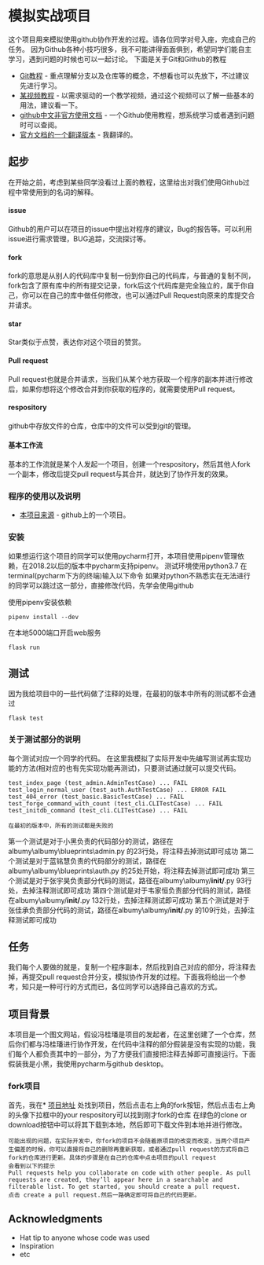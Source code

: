 # 模拟实战项目

这个项目用来模拟使用github协作开发的过程。请各位同学对号入座，完成自己的任务。
因为Github各种小技巧很多，我不可能讲得面面俱到，希望同学们能自主学习，遇到问题的时候也可以一起讨论。
下面是关于Git和Github的教程
* [Git教程](https://www.liaoxuefeng.com/wiki/0013739516305929606dd18361248578c67b8067c8c017b000/) - 重点理解分支以及仓库等的概念，不想看也可以先放下，不过建议先进行学习。
* [某视频教程](https://www.bilibili.com/video/av34406290?from=search&seid=2690806862014865878) - 以需求驱动的一个教学视频，通过这个视频可以了解一些基本的用法，建议看一下。
* [github中文非官方使用文档](https://github.com/alphaCentauriBF/github) - 一个Github使用教程，想系统学习或者遇到问题时可以查阅。
* [官方文档的一个翻译版本](http://120.79.23.183/github-xiang-dao.html) - 我翻译的。

## 起步

在开始之前，考虑到某些同学没看过上面的教程，这里给出对我们使用Github过程中常使用到的名词的解释。
#### issue
Github的用户可以在项目的issue中提出对程序的建议，Bug的报告等。可以利用issue进行需求管理，BUG追踪，交流探讨等。
#### fork
fork的意思是从别人的代码库中复制一份到你自己的代码库，与普通的复制不同，fork包含了原有库中的所有提交记录，fork后这个代码库是完全独立的，属于你自己，你可以在自己的库中做任何修改，也可以通过Pull Request向原来的库提交合并请求。
#### star
Star类似于点赞，表达你对这个项目的赞赏。
#### Pull request
Pull request也就是合并请求，当我们从某个地方获取一个程序的副本并进行修改后，如果你想将这个修改合并到你获取的程序的，就需要使用Pull request。
#### respository
github中存放文件的仓库，仓库中的文件可以受到git的管理。
#### 基本工作流
基本的工作流就是某个人发起一个项目，创建一个respository，然后其他人fork一个副本，修改后提交pull request与其合并，就达到了协作开发的效果。

### 程序的使用以及说明
* [本项目来源](https://github.com/greyli/albumy) - github上的一个项目。



### 安装

如果想运行这个项目的同学可以使用pycharm打开，本项目使用pipenv管理依赖，在2018.2以后的版本中pycharm支持pipenv。
测试环境使用python3.7
在terminal(pycharm下方的终端)输入以下命令
如果对python不熟悉实在无法进行的同学可以跳过这一部分，直接修改代码，先学会使用github

使用pipenv安装依赖
```
pipenv install --dev 
```

在本地5000端口开启web服务
```
flask run
```



## 测试
因为我给项目中的一些代码做了注释的处理，在最初的版本中所有的测试都不会通过

```
flask test
```



### 关于测试部分的说明

每个测试对应一个同学的代码。
在这里我模拟了实际开发中先编写测试再实现功能的方法(相对应的也有先实现功能再测试)，只要测试通过就可以提交代码。

```
test_index_page (test_admin.AdminTestCase) ... FAIL
test_login_normal_user (test_auth.AuthTestCase) ... ERROR FAIL
test_404_error (test_basic.BasicTestCase) ... FAIL
test_forge_command_with_count (test_cli.CLITestCase) ... FAIL
test_initdb_command (test_cli.CLITestCase) ... FAIL

在最初的版本中，所有的测试都是失败的
```
第一个测试是对于小黑负责的代码部分的测试，路径在albumy\albumy\blueprints\admin.py 的23行处，将注释去掉测试即可成功
第二个测试是对于蓝铭慧负责的代码部分的测试，路径在albumy\albumy\blueprints\auth.py 的25处开始，将注释去掉测试即可成功
第三个测试是对于张宇昊负责部分代码的测试，路径在albumy\albumy\/__init/__.py 93行处，去掉注释测试即可成功
第四个测试是对于韦家恒负责部分代码的测试，路径在albumy\albumy\/__init/__.py 132行处，去掉注释测试即可成功
第五个测试是对于张佳承负责部分代码的测试，路径在albumy\albumy\/__init/__.py 的109行处，去掉注释测试即可成功



## 任务
我们每个人要做的就是，复制一个程序副本，然后找到自己对应的部分，将注释去掉，再提交pull request合并分支，模拟协作开发的过程。下面我将给出一个参考，知只是一种可行的方式而已，各位同学可以选择自己喜欢的方式。

## 项目背景

本项目是一个图文网站，假设冯桂璠是项目的发起者，在这里创建了一个仓库，然后你们都与冯桂璠进行协作开发，在代码中注释的部分假装是没有实现的功能，我们每个人都负责其中的一部分，为了方便我们直接把注释去掉即可直接运行。下面假装我是小黑，我使用pycharm与github desktop。
### fork项目
首先，我在* [项目地址](https://github.com/alphaCentauriBF/webtest2)
处找到项目，然后点击右上角的fork按钮，然后点击右上角的头像下拉框中的your respository可以找到刚才fork的仓库
在绿色的clone or download按钮中可以将其下载到本地，然后即可下载文件到本地并进行修改。
```
可能出现的问题，在实际开发中，你fork的项目不会随着原项目的改变而改变，当两个项目产生偏差的时候，你可以直接将自己的删除再重新获取，或者通过pull request的方式将自己fork的仓库进行更新。具体的步骤是在自己的仓库中点击项目的pull request
会看到以下的提示
Pull requests help you collaborate on code with other people. As pull requests are created, they’ll appear here in a searchable and filterable list. To get started, you should create a pull request.
点击 create a pull request.然后一路确定即可将自己的代码更新。
```
## Acknowledgments

* Hat tip to anyone whose code was used
* Inspiration
* etc

